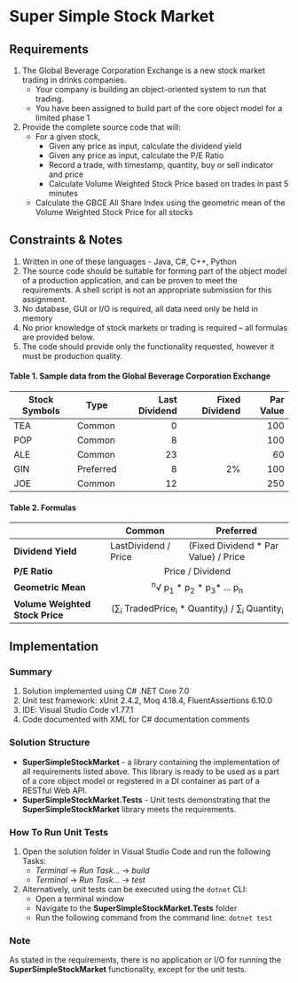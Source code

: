 # Super Simple Stock Market
## Requirements
1. The Global Beverage Corporation Exchange is a new stock market trading in drinks companies.
   * Your company is building an object-oriented system to run that trading.
   * You have been assigned to build part of the core object model for a limited phase 1
2. Provide the complete source code that will:
   * For a given stock,
     * Given any price as input, calculate the dividend yield
     * Given any price as input,  calculate the P/E Ratio
     * Record a trade, with timestamp, quantity, buy or sell indicator and price
     * Calculate Volume Weighted Stock Price based on trades in past 5 minutes
   * Calculate the GBCE All Share Index using the geometric mean of the Volume Weighted Stock Price for all stocks
## Constraints & Notes
1. Written in one of these languages - Java, C#, C++, Python
2. The source code should be suitable for forming part of the object model of a production application, and can be proven to meet the requirements. A shell script is not an appropriate submission for this assignment.
3. No database, GUI or I/O is required, all data need only be held in memory
4. No prior knowledge of stock markets or trading is required – all formulas are provided below.
5. The code should provide only the functionality requested, however it must be production quality.
#### Table 1. Sample data from the Global Beverage Corporation Exchange

| Stock Symbols | Type      | Last Dividend | Fixed Dividend | Par Value |
| ------------- | --------- | -------------:| --------------:| ---------:|
| TEA           | Common    | 0             |                | 100       |
| POP           | Common    | 8             |                | 100       |
| ALE           | Common    | 23            |                | 60        |
| GIN           | Preferred | 8             | 2%             | 100       |
| JOE           | Common    | 12            |                | 250       |
#### Table 2. Formulas
<table>
  <thead>
    <tr>
      <th>&nbsp;</th>
      <th>Common</th>
      <th>Preferred</th>
    </tr>
  </thead>
  <tbody>
    <tr>
      <td><strong>Dividend Yield</strong></td>
      <td>LastDividend / Price</td>
      <td>(Fixed Dividend * Par Value) / Price</td>
    </tr>
    <tr>
      <td><strong>P/E Ratio</strong></td>
      <td colspan="2" align="center">Price / Dividend</td>
    </tr>
    <tr>
      <td><strong>Geometric Mean</strong></td>
      <td colspan="2" align="center"><sup>n</sup>&radic; p<sub>1</sub> * p<sub>2</sub> * p<sub>3</sub>* ... p<sub>n</sub></td>
    </tr>
    <tr>
      <td><strong>Volume Weighted Stock Price</strong></td>
      <td colspan="2" align="center">(&sum;<sub>i</sub> TradedPrice<sub>i</sub> * Quantity<sub>i</sub>) / &sum;<sub>i</sub> Quantity<sub>i</sub></td>
    </tr>
  </tbody>
</table>

## Implementation
### Summary
1. Solution implemented using C# .NET Core 7.0
2. Unit test framework: xUnit 2.4.2, Moq 4.18.4, FluentAssertions 6.10.0
3. IDE: Visual Studio Code v1.77.1
4. Code documented with XML for C# documentation comments
### Solution Structure
- __SuperSimpleStockMarket__ - a library containing the implementation of all requirements listed above. This library is ready to be used as a part of a core object model or registered in a DI container as part of a RESTful Web API.
- __SuperSimpleStockMarket.Tests__ - Unit tests demonstrating that the __SuperSimpleStockMarket__ library meets the requirements.
### How To Run Unit Tests
1. Open the solution folder in Visual Studio Code and run the following Tasks:
   - _Terminal_ -> _Run Task..._ -> _build_
   - _Terminal_ -> _Run Task..._ -> _test_
2. Alternatively, unit tests can be executed using the `dotnet` CLI:
   - Open a terminal window
   - Navigate to the __SuperSimpleStockMarket.Tests__ folder
   - Run the following command from the command line: `dotnet test`
### Note
As stated in the requirements, there is no application or I/O for running the __SuperSimpleStockMarket__ functionality, except for the unit tests.
